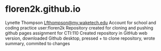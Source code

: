 # floren2k.github.io
Lynette Thompson Lfthompson@my.waketech.edu
Account for school and coding practice user:floren2k
Repository created for cloning and pushing github pages assignment for CTI:110 
Created repository in GitHub web version, downloaded Github desktop, pressed + to clone repository, wrote summary, commited to changes 
